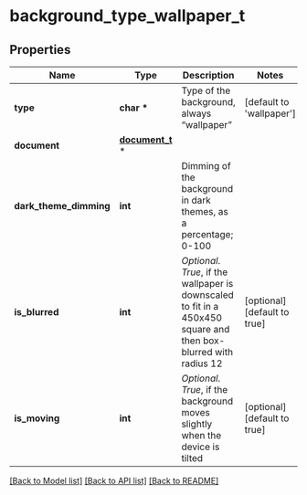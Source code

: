 # background_type_wallpaper_t

## Properties
Name | Type | Description | Notes
------------ | ------------- | ------------- | -------------
**type** | **char \*** | Type of the background, always “wallpaper” | [default to 'wallpaper']
**document** | [**document_t**](document.md) \* |  | 
**dark_theme_dimming** | **int** | Dimming of the background in dark themes, as a percentage; 0-100 | 
**is_blurred** | **int** | *Optional*. *True*, if the wallpaper is downscaled to fit in a 450x450 square and then box-blurred with radius 12 | [optional] [default to true]
**is_moving** | **int** | *Optional*. *True*, if the background moves slightly when the device is tilted | [optional] [default to true]

[[Back to Model list]](../README.md#documentation-for-models) [[Back to API list]](../README.md#documentation-for-api-endpoints) [[Back to README]](../README.md)


